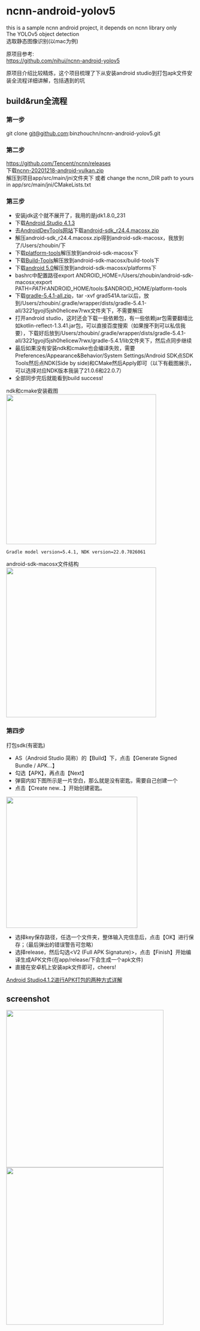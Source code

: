 # ncnn-android-yolov5

this is a sample ncnn android project, it depends on ncnn library only<br>
The YOLOv5 object detection<br>
选取静态图像识别(以mac为例)

原项目参考:<br>
https://github.com/nihui/ncnn-android-yolov5


原项目介绍比较精炼，这个项目梳理了下从安装android studio到打包apk文件安装全流程详细讲解，包括遇到的坑<br>

## build&run全流程

### 第一步

git clone git@github.com:binzhouchn/ncnn-android-yolov5.git

### 第二步

https://github.com/Tencent/ncnn/releases<br>
下载[ncnn-20201218-android-vulkan.zip](https://github.91chifun.workers.dev/https://github.com//Tencent/ncnn/releases/download/20201218/ncnn-20201218-android-vulkan.zip)<br>
解压到项目app/src/main/jni文件夹下 或者 change the ncnn_DIR path to yours in app/src/main/jni/CMakeLists.txt

### 第三步

 - 安装jdk这个就不展开了，我用的是jdk1.8.0_231<br>
 - 下载[Android Studio 4.1.3](https://developer.android.google.cn/studio/)<br>
 - 去[AndroidDevTools网站](https://www.androiddevtools.cn/)下载[android-sdk_r24.4.macosx.zip](https://dl.google.com/android/android-sdk_r24.4.1-macosx.zip?utm_source=androiddevtools&utm_medium=website)<br>
 - 解压android-sdk_r24.4.macosx.zip得到android-sdk-macosx，我放到了/Users/zhoubin/下
 - 下载[platform-tools](http://pan.baidu.com/s/1dDu6xC9?utm_source=androiddevtools&utm_medium=website)解压放到android-sdk-macosx下
 - 下载[Build-Tools](http://pan.baidu.com/s/1i367FTz?utm_source=androiddevtools&utm_medium=website)解压放到android-sdk-macosx/build-tools下
 - 下载[android 5.0](http://pan.baidu.com/s/1o6v7E2I?utm_source=androiddevtools&utm_medium=website)解压放到android-sdk-macosx/platforms下
 - bashrc中配置路径export ANDROID_HOME=/Users/zhoubin/android-sdk-macosx;export PATH=$PATH:$ANDROID_HOME/tools:$ANDROID_HOME/platform-tools
 - 下载[gradle-5.4.1-all.zip](https://download.csdn.net/download/quantbaby/16073855)，tar -xvf grad541A.tar以后，放到/Users/zhoubin/.gradle/wrapper/dists/gradle-5.4.1-all/3221gyojl5jsh0helicew7rwx文件夹下，不需要解压
 - 打开android studio，这时还会下载一些依赖包，有一些依赖jar包需要翻墙比如kotlin-reflect-1.3.41.jar包，可以直接百度搜索（如果搜不到可以私信我要），下载好后放到/Users/zhoubin/.gradle/wrapper/dists/gradle-5.4.1-all/3221gyojl5jsh0helicew7rwx/gradle-5.4.1/lib文件夹下，然后点同步继续
 - 最后如果没有安装ndk和cmake也会编译失败，需要Preferences/Appearance&Behavior/System Settings/Android SDK点SDK Tools然后点NDK(Side by side)和CMake然后Apply即可（以下有截图展示，可以选择对应NDK版本我装了21.0.6和22.0.7）
 - 全部同步完后就能看到build success!

ndk和cmake安装截图<br>
<img src="images/ndkcmake.png" width="400">

`Gradle model version=5.4.1, NDK version=22.0.7026061`

android-sdk-macosx文件结构<br>
<img src="images/android-sdk-path.png" width="400">

### 第四步

打包sdk(有密匙)<br>

 - AS（Android Studio 简称）的【Build】下，点击【Generate Signed Bundle / APK…】
 - 勾选【APK】，再点击【Next】
 - 弹窗内如下图所示是一片空白，那么就是没有密匙，需要自己创建一个
 - 点击【Create new…】开始创建密匙。
<img src="images/andr_key.png" width="350">

 - 选择key保存路径，任选一个文件夹，整体输入完信息后，点击【OK】进行保存；（最后弹出的错误警告可忽略）
 - 选择release，然后勾选<V2 (Full APK Signature)>，点击【Finish】开始编译生成APK文件(在app/release/下会生成一个apk文件)
 - 直接在安卓机上安装apk文件即可，cheers!

[Android Studio4.1.2进行APK打包的两种方式详解](https://blog.csdn.net/ssj925319/article/details/114547082)<br>


## screenshot

<img src="images/screenshot2.jpg" width="420">

<img src="images/screenshot.jpg" width="420">


